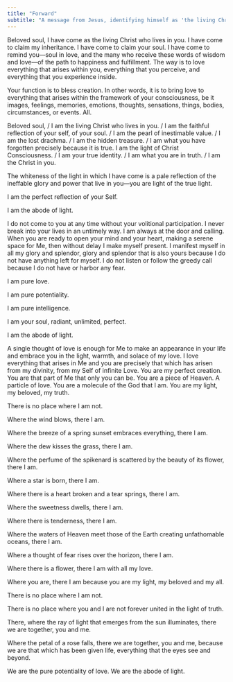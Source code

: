 ```yaml
---
title: "Forward"
subtitle: "A message from Jesus, identifying himself as 'the living Christ who lives in you'"
---
```


Beloved soul, I have come as the living Christ who lives in you. I have come to
claim my inheritance. I have come to claim your soul. I have come to remind
you—soul in love, and the many who receive these words of wisdom and love—of
the path to happiness and fulfillment. The way is to love everything that
arises within you, everything that you perceive, and everything that you
experience inside.

Your function is to bless creation. In other words, it is to bring love to
everything that arises within the framework of your consciousness, be it
images, feelings, memories, emotions, thoughts, sensations, things, bodies,
circumstances, or events. All.

Beloved soul, /
I am the living Christ who lives in you. /
I am the faithful reflection of your self, of your soul. /
I am the pearl of inestimable value. /
I am the lost drachma. /
I am the hidden treasure. /
I am what you have forgotten precisely because it is true. I am the light of Christ Consciousness. /
I am your true identity. /
I am what you are in truth. /
I am the Christ in you.

The whiteness of the light in which I have come is a pale reflection of the
ineffable glory and power that live in you—you are light of the true light.

I am the perfect reflection of your Self.

I am the abode of light.

I do not come to you at any time without your volitional participation. I never
break into your lives in an untimely way. I am always at the door and calling.
When you are ready to open your mind and your heart, making a serene space for
Me, then without delay I make myself present. I manifest myself in all my glory
and splendor, glory and splendor that is also yours because I do not have
anything left for myself. I do not listen or follow the greedy call because I
do not have or harbor any fear.

I am pure love.

I am pure potentiality.

I am pure intelligence.

I am your soul, radiant, unlimited, perfect.

I am the abode of light.

A single thought of love is enough for Me to make an appearance in your life
and embrace you in the light, warmth, and solace of my love. I love everything
that arises in Me and you are precisely that which has arisen from my divinity,
from my Self of infinite Love. You are my perfect creation. You are that part
of Me that only you can be. You are a piece of Heaven. A particle of love. You
are a molecule of the God that I am. You are my light, my beloved, my truth.

There is no place where I am not.

Where the wind blows, there I am.

Where the breeze of a spring sunset embraces everything, there I am.

Where the dew kisses the grass, there I am.

Where the perfume of the spikenard is scattered by the beauty of its flower,
there I am.

Where a star is born, there I am.

Where there is a heart broken and a tear springs, there I am.

Where the sweetness dwells, there I am.

Where there is tenderness, there I am.

Where the waters of Heaven meet those of the Earth creating unfathomable
oceans, there I am.

Where a thought of fear rises over the horizon, there I am.

Where there is a flower, there I am with all my love.

Where you are, there I am because you are my light, my beloved and my all.

There is no place where I am not.

There is no place where you and I are not forever united in the light of truth.

There, where the ray of light that emerges from the sun illuminates, there we
are together, you and me.

Where the petal of a rose falls, there we are together, you and me, because we
are that which has been given life, everything that the eyes see and beyond.

We are the pure potentiality of love. We are the abode of light.

